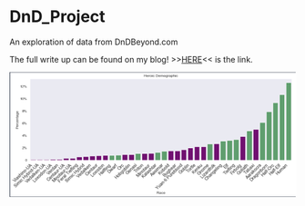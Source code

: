 # DnD_Project
An exploration of data from DnDBeyond.com 

The full write up can be found on my blog! >>[HERE](http://www.claywaddell.com/2019-10-03-Who-are-our-Heroes/)<< is the link.

![a sample](https://raw.githubusercontent.com/HakujouRyu/HakujouRyu.GitHub.io/master/img/img1.png)
